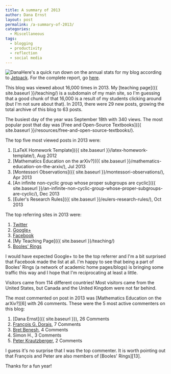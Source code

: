 ```yaml
---
title: A summary of 2013
author: Dana Ernst
layout: post
permalink: /a-summary-of-2013/
categories:
  - Miscellaneous
tags:
  - blogging
  - productivity
  - reflection
  - social media
---
```

<img src="{{ site.baseurl }}/images/2014/01/Dana-300x199.jpg?fit=300%2C199" alt="Dana" class="alignleft size-medium wp-image-1159" data-recalc-dims="1" />Here's a quick run down on the annual stats for my blog according to [Jetpack](http://jetpack.me/). For the complete report, go [here](http://jetpack.me/annual-report/31858472/2013/).

This blog was viewed about 16,000 times in 2013. My [teaching page]({{ site.baseurl }}/teaching/) is a subdomain of my main site, so I'm guessing that a good chunk of that 16,000 is a result of my students clicking around (but I'm not sure about that). In 2013, there were 29 new posts, growing the total archive of this blog to 63 posts.

The busiest day of the year was September 18th with 340 views. The most popular post that day was [Free and Open-Source Textbooks]({{ site.baseurl }}/resources/free-and-open-source-textbooks/).

The top five most viewed posts in 2013 were:

  1. [LaTeX Homework Template]({{ site.baseurl }}/latex-homework-template/), Aug 2012
  2. [Mathematics Education on the arXiv?]({{ site.baseurl }}/mathematics-education-on-the-arxiv/), Jul 2013
  3. [Montessori Observations]({{ site.baseurl }}/montessori-observations/), Apr 2013
  4. [An infinite non-cyclic group whose proper subgroups are cyclic]({{ site.baseurl }}/an-infinite-non-cyclic-group-whose-proper-subgroups-are-cyclic/), Dec 2013
  5. [Euler's Research Rules]({{ site.baseurl }}/eulers-research-rules/), Oct 2013

The top referring sites in 2013 were:

  1. [Twitter](http://twitter.com)
  2. [Google+](http://plus.google.com)
  3. [Facebook](http://facebook.com)
  4. [My Teaching Page]({{ site.baseurl }}/teaching/)
  5. [Booles' Rings](http://boolesrings.org)

I would have expected Google+ to be the top referrer and I'm a bit surprised that Facebook made the list at all. I'm happy to see that being a part of Booles' Rings (a network of academic home pages/blogs) is bringing some traffic this way and I hope that I'm reciprocating at least a little.

Visitors came from 114 different countries! Most visitors came from the United States, but Canada and the United Kingdom were not far behind.

The most commented on post in 2013 was [Mathematics Education on the arXiv?][6] with 26 comments. These were the 5 most active commenters on this blog:

  1. [Dana Ernst]({{ site.baseurl }}), 26 Comments
  2. [François G. Dorais](http://dorais.org/), 7 Comments
  3. [Bret Benesh](http://symmetricblog.wordpress.com/), 4 Comments
  4. Simon H., 3 Comments
  5. [Peter Krautzberger](http://boolesrings.org/krautzberger/), 2 Comments

I guess it's no surprise that I was the top commenter. It is worth pointing out that François and Peter are also members of [Booles' Rings][13].

Thanks for a fun year!
